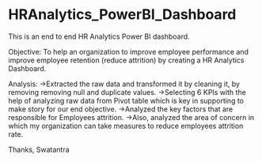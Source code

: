 # HRAnalytics_PowerBI_Dashboard
This is an end to end HR Analytics Power BI dashboard.

Objective:
To help an organization to improve employee performance and improve employee retention (reduce attrition) by creating a HR Analytics Dashboard.

Analysis:
->Extracted the raw data and transformed it by cleaning it, by removing removing null and duplicate values.
->Selecting 6 KPIs with the help of analyzing raw data from Pivot table which is key in supporting to make story for our end objective.
->Analyzed the key factors that are responsible for Employees attrition.
->Also, analyzed the area of concern in which my organization can take measures to reduce employees attrition rate.

Thanks,
Swatantra
